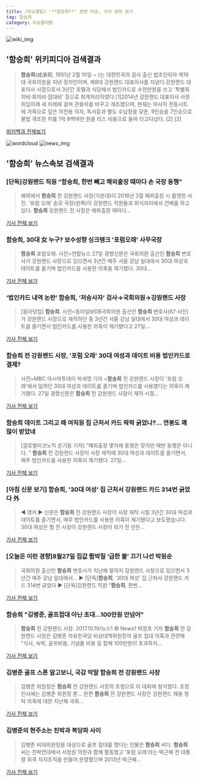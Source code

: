 ```yaml
---
title: (이슈클립) '**함승희**' 관련 이슈, 기사 모아 보기
tag: 함승희
category: 이슈클리핑
---
```

![wiki_img](https://user-images.githubusercontent.com/42597476/44503234-41136a80-a6d0-11e8-9071-6fc6418eafe4.png)
## **'**함승희**'** 위키피디아 검색결과
>**함승희**(咸承熙, 1951년 2월 10일 ~ )는 대한민국의 검사 출신 법조인이자 제16대 국회의원을 지낸 정치인이며, 제8대 강원랜드 대표이사를 지냈다.강원랜드 대표이사 사장으로서 3년간 호텔과 식당에서 법인카드로 수천만원을 쓰고 '특별회의비·회의비·접대비' 등으로 회계처리하였다.[1]2014년 강원랜드 대표이사 사장 취임이래 세 차례에 걸쳐 관용차를 바꾸고 개조했으며, 현재는 마사지 전동시트에 가죽으로 덮은 의전용 의자, 독서등과 별도 수납장을 갖춘, 9인승을 7인승으로 불법 개조한 차를 1억 8백여만 원을 리스 비용으로 들여 타고다녔다. [2] [3]

<a href="https://ko.wikipedia.org/wiki/함승희" target="_blank">위키백과 전체보기</a>

![wordcloud](https://s3.ap-northeast-2.amazonaws.com/lyrics101-wordcloud/2018-08-27-1535327034.png)
![news_img](https://user-images.githubusercontent.com/42597476/44507050-1206f400-a6e4-11e8-8d98-7ffbfebb353f.png)
## **'**함승희**'** 뉴스속보 검색결과
### [단독]강원랜드 직원 “**함승희**, 한번 빼고 해외출장 때마다 손 국장 동행”

>해외에서 **함승희** 전 강원랜드 사장(가운데)이 2016년 3월 해외출장 시 촬영한 사진. ‘포럼 오래’ 손모 국장(왼쪽)이 강원랜드 직원들과 회식자리에서 건배를 하고 있다. **함승희** 강원랜드 전 사장은 해외출장 때마다...

<a href="http://news.khan.co.kr/kh_news/khan_art_view.html?artid=201808270600005&code=940100" target="_blank">기사 전체 보기</a>

### **함승희**, 30대 女 누구? 보수성향 싱크탱크 '포럼오래' 사무국장

>**함승희** 포럼오래. 사진=연합뉴스 27일 경향신문은 국회의원 출신인 **함승희** 변호사가 강원랜드 사장으로 있으면서 3년간 매주 서울 강남 일대에서 30대 여성과 데이트를 즐기며 법인카드를 사용한 의혹을 제기했다. 30대...

<a href="http://news20.busan.com/controller/newsController.jsp?newsId=20180827000016" target="_blank">기사 전체 보기</a>

### ‘법인카드 내역 논란’ **함승희**, ‘저승사자’ 검사→국회의원→강원랜드 사장

>[동아닷컴] **함승희**. 사진=동아일보DB국회의원 출신인 **함승희** 변호사(67·사진)가 강원랜드 사장으로 재직하던 중 3년간 서울 강남 일대에서 30대 여성과 데이트를 즐기면서 법인카드를 사용한 의혹이 제기됐다고 27일...

<a href="http://news.donga.com/3/all/20180827/91689691/2" target="_blank">기사 전체 보기</a>

### **함승희** 전 강원랜드 사장, '포럼 오래' 30대 여성과 데이트 비용 법인카드로 결제?

>사진=MBC 아시아투데이 박세영 기자 =**함승희** 전 강원랜드 사장이 '포럼 오래'에서 일하던 30대 여성과 데이트를 즐기며 법인카드를 사용했다는 의혹이 제기됐다. 27일 경향신문은 **함승희** 전 강원랜드 사장이 재직 시절...

<a href="http://www.asiatoday.co.kr/view.php?key=20180827000831031" target="_blank">기사 전체 보기</a>

### **함승희** 데이트 그리고 왜 여직원 집 근처서 카드 팍팍 긁었나?... 연봉도 꽤 많이 받았네

>[글로벌이코노믹 온기동 기자] “해외출장 몇차례 동행은 맞지만 매번 동행은 아니다. ” **함승희** 전 강원랜드 사장이 사장 재직때 30대 여성과 데이트를 즐기면서, 매주 법인카드를 사용한 의혹이 제기됐다. 27일...

<a href="http://www.g-enews.com/ko-kr/news/article/news_all/2018082707433934134e4869c120_1/article.html" target="_blank">기사 전체 보기</a>

### [아침 신문 보기] **함승희**, '30대 여성' 집 근처서 강원랜드 카드 314번 긁었다 外

>◀ 앵커 ▶ 신문은 **함승희** 전 강원랜드 사장이 사장 재직 시절 3년간 30대 여성과 데이트를 즐기면서, 매주 법인카드를 사용한 의혹이 제기됐다고 보도했습니다. 30대 여성은 함 전 사장이 강원랜드 사장이 되기 전 만든...

<a href="http://imnews.imbc.com/replay/2018/nwtoday/article/4786594_22669.html" target="_blank">기사 전체 보기</a>

### [오늘은 이런 경향]8월27일 집값 뜀박질 ‘급한 불’ 끄기 나선 박원순

>국회의원 출신인 **함승희** 변호사가 지난해 말까지 강원랜드 사장으로 있으면서 3년간 매주 강남 일대에서... ▶ [단독]**함승희**, ‘30대 여성’ 집 근처서 강원랜드 카드 314번 긁었다 ▶ [단독]강원랜드 직원 “**함승희**, 한번...

<a href="http://news.khan.co.kr/kh_today/today_view.html?artid=20180827073846&code=940100" target="_blank">기사 전체 보기</a>

### **함승희** "김병준, 골프접대 아닌 초대…100만원 안넘어"

>**함승희** 전 강원랜드 사장. 2017.10.19/뉴스1 © News1 박정호 기자 **함승희** 전 강원랜드 사장은 김병준 자유한국당 비상대책위원장의 골프 접대 의혹과 관련해 "식사, 숙박, 골프비용, 기념품 비용 등 합해 100만원이 초과하지...

<a href="http://news1.kr/articles/?3389604" target="_blank">기사 전체 보기</a>

### 김병준 골프 스폰 알고보니, 국감 막말 **함승희** 전 강원랜드 사장

>김병준 위원장은 **함승희** 전 강원랜드 사장의 초청으로 이 대회에 참석했다. 초청인사에는 김병준 위원장 뿐... 한편 **함승희** 전 강원랜드 사장은 강원랜드 채용 청탁 의혹에 대한 지난해 국회...

<a href="http://www.kukinews.com/news/article.html?no=568526" target="_blank">기사 전체 보기</a>

### 김병준의 현주소는 친박과 복당파 사이

>김병준 비대위원장을 대상으로 골프 접대를 했다는 인물은 **함승희** 씨다. **함승희** 씨는 친박연대에서 서청원 의원과 함께 활동했고 ‘포럼 오래’라는 박근혜 전 대통령 외곽 지지조직을 만들어 운영했으며 2013년 박근혜...

<a href="http://www.mediaus.co.kr/news/articleView.html?idxno=129734" target="_blank">기사 전체 보기</a>


